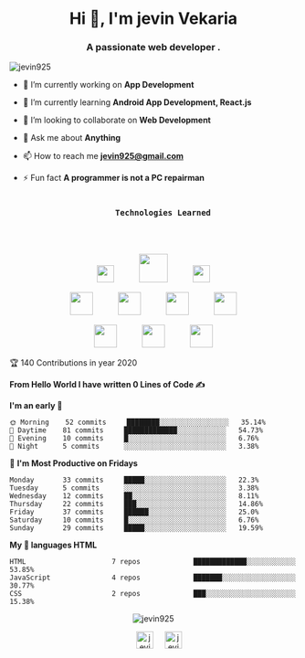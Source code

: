 <h1 align="center">Hi 👋, I'm jevin Vekaria</h1>
<h3 align="center">A passionate web developer .</h3>

<p align="left"> <img src="https://komarev.com/ghpvc/?username=jevin925" alt="jevin925" /> </p>
 


- 🔭 I’m currently working on **App Development**

- 🌱 I’m currently learning **Android App Development, React.js**

- 👯 I’m looking to collaborate on **Web Development**

- 💬 Ask me about **Anything**

- 📫 How to reach me **jevin925@gmail.com**

- ⚡ Fun fact **A programmer is not a PC repairman**


<h3 align="center">
  <code>
    Technologies Learned
  </code>
</h3>

<br>
  
  <p align="center">
  <img src="https://devicons.github.io/devicon/devicon.git/icons/bootstrap/bootstrap-plain.svg" height=30 hspace=20>
  <img src="https://devicons.github.io/devicon/devicon.git/icons/css3/css3-original-wordmark.svg" height=50 hspace=20>
  <img src="https://devicons.github.io/devicon/devicon.git/icons/html5/html5-original-wordmark.svg" height=30 hspace=20>
</p>
<p align="center">
  <img src="https://devicons.github.io/devicon/devicon.git/icons/javascript/javascript-original.svg" height=40 hspace=20>
  <img src="https://devicons.github.io/devicon/devicon.git/icons/mongodb/mongodb-original-wordmark.svg" height=40 hspace=20>
  <img src="https://devicons.github.io/devicon/devicon.git/icons/nodejs/nodejs-original-wordmark.svg" height=40 hspace=20>
  <img src="https://devicons.github.io/devicon/devicon.git/icons/python/python-original-wordmark.svg" height=40 hspace=20>
</p>
<p align="center">
  <img src="http://devicons.github.io/devicon/devicon.git/icons/php/php-original.svg" height=40 hspace=20>
  <img src="https://devicons.github.io/devicon/devicon.git/icons/express/express-original-wordmark.svg" height=40 hspace=20>
  <img src="http://devicons.github.io/devicon/devicon.git/icons/mysql/mysql-original-wordmark.svg" height=40 hspace=20>
</p>


<!--START_SECTION:readme-info-->
🏆 140 Contributions in year 2020

**From Hello World I have written 0 Lines of Code ✍️**

**I'm an early 🐤** 

```text
🌞 Morning    52 commits     ████████░░░░░░░░░░░░░░░░░   35.14% 
🌆 Daytime    81 commits     █████████████░░░░░░░░░░░░   54.73% 
🌃 Evening    10 commits     █░░░░░░░░░░░░░░░░░░░░░░░░   6.76% 
🌙 Night      5 commits      ░░░░░░░░░░░░░░░░░░░░░░░░░   3.38%

```
📅 **I'm Most Productive on Fridays** 

```text
Monday       33 commits     █████░░░░░░░░░░░░░░░░░░░░   22.3% 
Tuesday      5 commits      ░░░░░░░░░░░░░░░░░░░░░░░░░   3.38% 
Wednesday    12 commits     ██░░░░░░░░░░░░░░░░░░░░░░░   8.11% 
Thursday     22 commits     ███░░░░░░░░░░░░░░░░░░░░░░   14.86% 
Friday       37 commits     ██████░░░░░░░░░░░░░░░░░░░   25.0% 
Saturday     10 commits     █░░░░░░░░░░░░░░░░░░░░░░░░   6.76% 
Sunday       29 commits     █████░░░░░░░░░░░░░░░░░░░░   19.59%
```
**My 💖 languages HTML** 

```text
HTML                     7 repos             █████████████░░░░░░░░░░░░   53.85% 
JavaScript               4 repos             ███████░░░░░░░░░░░░░░░░░░   30.77% 
CSS                      2 repos             ███░░░░░░░░░░░░░░░░░░░░░░   15.38%
```

<!--END_SECTION:readme-info-->
 
  
<div>
<p align="center" padding-top="20"><img src="https://github-readme-stats.vercel.app/api?username=jevin925&show_icons=true" alt="jevin925" /> </p>
</div>





<p align="center">
<a href="https://www.linkedin.com/in/jevin-vekaria-04a7361a3/" target="blank"><img align="center" src="https://cdn.jsdelivr.net/npm/simple-icons@3.0.1/icons/linkedin.svg" alt="jevin vekaria" height="30" width="30" hspace="20 /></a>
<a href="https://instagram.com/jevin_vekaria1712" target="blank"><img align="center" src="https://cdn.jsdelivr.net/npm/simple-icons@3.0.1/icons/instagram.svg" alt="jevin_vekaria1712" height="30" width="30" /></a>
</p>

